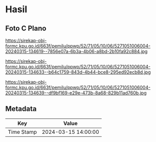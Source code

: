 # Hasil

## Foto C Plano

https://sirekap-obj-formc.kpu.go.id/663f/pemilu/ppwp/52/71/05/10/06/5271051006004-20240315-134619--7856e07a-6b3a-4b06-a8bd-2b10fa92c884.jpg

https://sirekap-obj-formc.kpu.go.id/663f/pemilu/ppwp/52/71/05/10/06/5271051006004-20240315-134633--b64c1759-843d-4b44-bce8-295ed92ecb8d.jpg

https://sirekap-obj-formc.kpu.go.id/663f/pemilu/ppwp/52/71/05/10/06/5271051006004-20240315-134639--df9bf169-e29e-473b-8a68-829b11ad760b.jpg


## Metadata

| Key        | Value               |
| ---------- | ------------------- |
| Time Stamp | 2024-03-15 14:00:00 |



